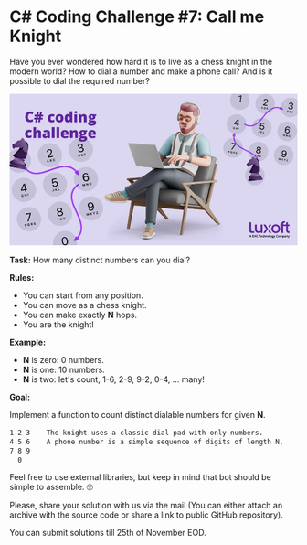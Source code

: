 # C# Coding Challenge #7: Call me Knight

Have you ever wondered how hard it is to live as a chess knight in the modern world? How to dial a number and make a phone call? And is it possible to dial the required number?

![](https://github.com/AndreyM-DXC/CsKnightChallenge/blob/master/banner.png?raw=true)

**Task:** How many distinct numbers can you dial?

**Rules:**
* You can start from any position.
* You can move as a chess knight.
* You can make exactly **N** hops.
* You are the knight!

**Example:**
* **N** is zero: 0 numbers.
* **N** is one: 10 numbers.
* **N** is two: let's count, 1-6, 2-9, 9-2, 0-4, ... many!

**Goal:**

Implement a function to count distinct dialable numbers for given **N**.
```
1 2 3    The knight uses a classic dial pad with only numbers.
4 5 6    A phone number is a simple sequence of digits of length N.
7 8 9
  0
```

Feel free to use external libraries, but keep in mind that bot should be simple to assemble. 🤓

Please, share your solution with us via the mail (You can either attach an archive with the source code or share a link to public GitHub repository).

You can submit solutions till 25th of November EOD.